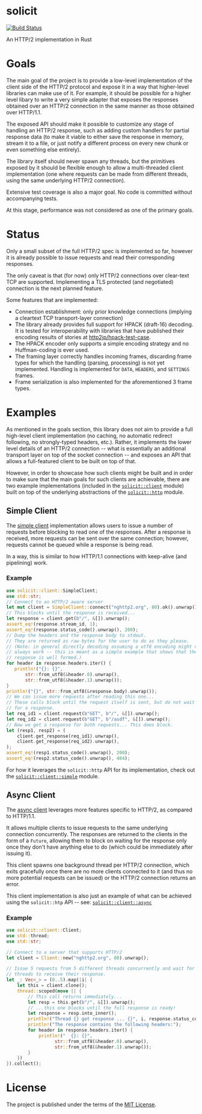 # solicit
[![Build Status](https://travis-ci.org/mlalic/solicit.svg?branch=master)](https://travis-ci.org/mlalic/solicit)

An HTTP/2 implementation in Rust

# Goals

The main goal of the project is to provide a low-level implementation of the
client side of the HTTP/2 protocol and expose it in a way that higher-level
libraries can make use of it. For example, it should be possible for a higher
level libary to write a very simple adapter that exposes the responses
obtained over an HTTP/2 connection in the same manner as those obtained over
HTTP/1.1.

The exposed API should make it possible to customize any stage of handling
an HTTP/2 response, such as adding custom handlers for partial response data
(to make it viable to either save the response in memory, stream it to a
file, or just notify a different process on every new chunk or even something
else entirely).

The library itself should never spawn any threads, but the primitives exposed
by it should be flexible enough to allow a multi-threaded client implementation
(one where requests can be made from different threads, using the same underlying
HTTP/2 connection).

Extensive test coverage is also a major goal. No code is committed without
accompanying tests.

At this stage, performance was not considered as one of the primary goals.

# Status

Only a small subset of the full HTTP/2 spec is implemented so far, however it
is already possible to issue requests and read their corresponding responses.

The only caveat is that (for now) only HTTP/2 connections over clear-text TCP
are supported. Implementing a TLS protected (and negotiated) connection is the
next planned feature.

Some features that are implemented:

- Connection establishment: only prior knowledge connections (implying a cleartext TCP
  transport-layer connection)
- The library already provides full support for HPACK (draft-16) decoding.
  It is tested for interoperability with libraries that have published their
  encoding results of stories at [http2jp/hpack-test-case](https://github.com/http2jp/hpack-test-case).
- The HPACK encoder only supports a simple encoding strategy and no Huffman-coding
  is ever used.
- The framing layer correctly handles incoming frames, discarding frame types for which
  the handling (parsing, processing) is not yet implemented.
  Handling is implemented for `DATA`, `HEADERS`, and `SETTINGS` frames.
- Frame serialization is also implemented for the aforementioned 3 frame types.


# Examples

As mentioned in the goals section, this library does not aim to provide a
full high-level client implementation (no caching, no automatic redirect
following, no strongly-typed headers, etc.). Rather, it implements the lower
level details of an HTTP/2 connection -- what is essentially an additional
transport layer on top of the socket connection -- and exposes an API that
allows a full-featured client to be built on top of that.

However, in order to showcase how such clients might be built and in order to
make sure that the main goals for such clients are achievable, there are two
example implementations (included in the
[`solicit::client`](https://github.com/mlalic/solicit/blob/master/src/client/mod.rs)
module) built on top of the underlying abstractions of the
[`solicit::http`](https://github.com/mlalic/solicit/blob/master/src/http/mod.rs)
module.

## Simple Client

The [simple client](https://github.com/mlalic/solicit/blob/master/src/client/simple.rs)
implementation allows users to issue a number of requests before blocking to
read one of the responses. After a response is received, more requests can
be sent over the same connection; however, requests cannot be queued while a
response is being read.

In a way, this is similar to how HTTP/1.1 connections with keep-alive (and
pipelining) work.

### Example

```rust
use solicit::client::SimpleClient;
use std::str;
// Connect to an HTTP/2 aware server
let mut client = SimpleClient::connect("nghttp2.org", 80).ok().unwrap();
// This blocks until the response is received...
let response = client.get(b"/", &[]).unwrap();
assert_eq!(response.stream_id, 1);
assert_eq!(response.status_code().unwrap(), 200);
// Dump the headers and the response body to stdout.
// They are returned as raw bytes for the user to do as they please.
// (Note: in general directly decoding assuming a utf8 encoding might not
// always work -- this is meant as a simple example that shows that the
// response is well formed.)
for header in response.headers.iter() {
   println!("{}: {}",
       str::from_utf8(&header.0).unwrap(),
       str::from_utf8(&header.1).unwrap());
}
println!("{}", str::from_utf8(&response.body).unwrap());
// We can issue more requests after reading this one...
// These calls block until the request itself is sent, but do not wait
// for a response.
let req_id1 = client.request(b"GET", b"/", &[]).unwrap();
let req_id2 = client.request(b"GET", b"/asdf", &[]).unwrap();
// Now we get a response for both requests... This does block.
let (resp1, resp2) = (
    client.get_response(req_id1).unwrap(),
    client.get_response(req_id2).unwrap(),
);
assert_eq!(resp1.status_code().unwrap(), 200);
assert_eq!(resp2.status_code().unwrap(), 404);
```

For how it leverages the `solicit::http` API for its implementation, check out the
[`solicit::client::simple`](https://github.com/mlalic/solicit/blob/master/src/client/simple.rs)
module.

## Async Client

The [async client](https://github.com/mlalic/solicit/blob/master/src/client/async.rs)
leverages more features specific to HTTP/2, as compared to HTTP/1.1.

It allows multiple clients to issue requests to the same underlying
connection concurrently. The responses are returned to the clients in the form
of a `Future`, allowing them to block on waiting for the response only once
they don't have anything else to do (which could be immediately after issuing
it).

This client spawns one background thread per HTTP/2 connection, which exits
gracefully once there are no more clients connected to it (and thus no more
potential requests can be issued) or the HTTP/2 connection returns an error.

This client implementation is also just an example of what can be achieved
using the `solicit::htp` API -- see:
[`solicit::client::async`](https://github.com/mlalic/solicit/blob/master/src/client/async.rs)

### Example

```rust
use solicit::client::Client;
use std::thread;
use std::str;

// Connect to a server that supports HTTP/2
let client = Client::new("nghttp2.org", 80).unwrap();

// Issue 5 requests from 5 different threads concurrently and wait for all
// threads to receive their response.
let _: Vec<_> = (0..5).map(|i| {
    let this = client.clone();
    thread::scoped(move || {
        // This call returns immediately...
        let resp = this.get(b"/", &[]).unwrap();
        // ...this one blocks until the full response is ready!
        let response = resp.into_inner();
        println!("Thread {} got response ... {}", i, response.status_code().unwrap());
        println!("The response contains the following headers:");
        for header in response.headers.iter() {
            println!("  {}: {}",
                  str::from_utf8(&header.0).unwrap(),
                  str::from_utf8(&header.1).unwrap());
        }
    })
}).collect();
```

# License

The project is published under the terms of the [MIT License](https://github.com/mlalic/solicit/blob/master/LICENSE).
